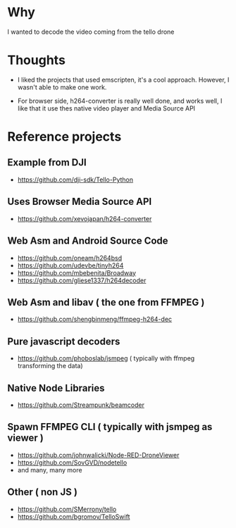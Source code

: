 # Why

I wanted to decode the video coming from the tello drone

# Thoughts

- I liked the projects that used emscripten, it's a cool approach. However, I wasn't able to make one work.

- For browser side, h264-converter is really well done, and works well, I like that it use thes native video player and Media Source API

# Reference projects

## Example from DJI
- https://github.com/dji-sdk/Tello-Python

## Uses Browser Media Source API
- https://github.com/xevojapan/h264-converter

## Web Asm and Android Source Code
- https://github.com/oneam/h264bsd
- https://github.com/udevbe/tinyh264
- https://github.com/mbebenita/Broadway
- https://github.com/gliese1337/h264decoder

## Web Asm and libav ( the one from FFMPEG )
- https://github.com/shengbinmeng/ffmpeg-h264-dec

## Pure javascript decoders 
- https://github.com/phoboslab/jsmpeg ( typically with ffmpeg transforming the data)

## Native Node Libraries
- https://github.com/Streampunk/beamcoder

## Spawn FFMPEG CLI ( typically with jsmpeg as viewer )
- https://github.com/johnwalicki/Node-RED-DroneViewer
- https://github.com/SovGVD/nodetello
- and many, many more

## Other ( non JS )
- https://github.com/SMerrony/tello
- https://github.com/bgromov/TelloSwift








